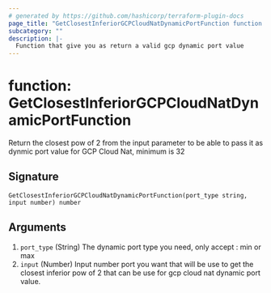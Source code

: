 ```yaml
---
# generated by https://github.com/hashicorp/terraform-plugin-docs
page_title: "GetClosestInferiorGCPCloudNatDynamicPortFunction function - tools"
subcategory: ""
description: |-
  Function that give you as return a valid gcp dynamic port value
---
```


# function: GetClosestInferiorGCPCloudNatDynamicPortFunction

Return the closest pow of 2 from the input parameter to be able to pass it as dynmic port value for GCP Cloud Nat, minimum is 32



## Signature

<!-- signature generated by tfplugindocs -->
```text
GetClosestInferiorGCPCloudNatDynamicPortFunction(port_type string, input number) number
```

## Arguments

<!-- arguments generated by tfplugindocs -->
1. `port_type` (String) The dynamic port type you need, only accept : min or max
1. `input` (Number) Input number port you want that will be use to get the closest inferior pow of 2 that can be use for gcp cloud nat dynamic port value.

